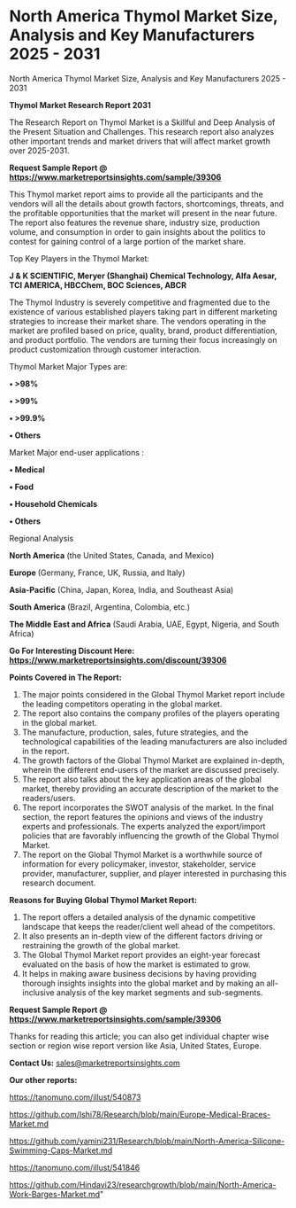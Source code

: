 # North America Thymol Market Size, Analysis and Key Manufacturers 2025 - 2031
North America Thymol Market Size, Analysis and Key Manufacturers 2025 - 2031

<strong>Thymol Market Research Report 2031</strong>

The Research Report on Thymol Market is a Skillful and Deep Analysis of the Present Situation and Challenges. This research report also analyzes other important trends and market drivers that will affect market growth over 2025-2031.

<strong>Request Sample Report @ <a href=https://www.marketreportsinsights.com/sample/39306>https://www.marketreportsinsights.com/sample/39306</a></strong>

This Thymol market report aims to provide all the participants and the vendors will all the details about growth factors, shortcomings, threats, and the profitable opportunities that the market will present in the near future. The report also features the revenue share, industry size, production volume, and consumption in order to gain insights about the politics to contest for gaining control of a large portion of the market share.

Top Key Players in the Thymol Market:

<strong>J & K SCIENTIFIC, Meryer (Shanghai) Chemical Technology, Alfa Aesar, TCI AMERICA, HBCChem, BOC Sciences, ABCR</strong>

The Thymol Industry is severely competitive and fragmented due to the existence of various established players taking part in different marketing strategies to increase their market share. The vendors operating in the market are profiled based on price, quality, brand, product differentiation, and product portfolio. The vendors are turning their focus increasingly on product customization through customer interaction.

Thymol Market Major Types are:

<strong>•  >98%

•  >99%

•  >99.9%

•  Others</strong>

Market Major end-user applications :

<strong>•  Medical

•  Food

•  Household Chemicals

•  Others</strong>

Regional Analysis

</u><strong><b>North America</b></strong> (the United States, Canada, and Mexico)

<strong><b>Europe </b></strong>(Germany, France, UK, Russia, and Italy)

<strong><b>Asia-Pacific</b></strong> (China, Japan, Korea, India, and Southeast Asia)

<strong><b>South America</b></strong> (Brazil, Argentina, Colombia, etc.)

<strong><b>The Middle East and Africa</b></strong> (Saudi Arabia, UAE, Egypt, Nigeria, and South Africa)

<strong>Go For Interesting Discount Here: <a href=https://www.marketreportsinsights.com/discount/39306>https://www.marketreportsinsights.com/discount/39306</a></strong>

<strong>Points Covered in The Report:</strong>
<ol>
  <li>The major points considered in the Global Thymol Market report include the leading competitors operating in the global market.</li>
  <li>The report also contains the company profiles of the players operating in the global market.</li>
  <li>The manufacture, production, sales, future strategies, and the technological capabilities of the leading manufacturers are also included in the report.</li>
  <li>The growth factors of the Global Thymol Market are explained in-depth, wherein the different end-users of the market are discussed precisely.</li>
  <li>The report also talks about the key application areas of the global market, thereby providing an accurate description of the market to the readers/users.</li>
  <li>The report incorporates the SWOT analysis of the market. In the final section, the report features the opinions and views of the industry experts and professionals. The experts analyzed the export/import policies that are favorably influencing the growth of the Global Thymol Market.</li>
  <li>The report on the Global Thymol Market is a worthwhile source of information for every policymaker, investor, stakeholder, service provider, manufacturer, supplier, and player interested in purchasing this research document.</li>
</ol>
<strong>Reasons for Buying Global Thymol Market Report:</strong>

<ol>
  <li>The report offers a detailed analysis of the dynamic competitive landscape that keeps the reader/client well ahead of the competitors.</li>
  <li>It also presents an in-depth view of the different factors driving or restraining the growth of the global market.</li>
  <li>The Global Thymol Market report provides an eight-year forecast evaluated on the basis of how the market is estimated to grow.</li>
  <li>It helps in making aware business decisions by having providing thorough insights insights into the global market and by making an all-inclusive analysis of the key market segments and sub-segments.</li>
</ol>
<strong>Request Sample Report @ <a href=https://www.marketreportsinsights.com/sample/39306>https://www.marketreportsinsights.com/sample/39306</a></strong>


Thanks for reading this article; you can also get individual chapter wise section or region wise report version like Asia, United States, Europe.

<strong>Contact Us:</strong>
sales@marketreportsinsights.com

<strong>Our other reports:</strong>

<a href=https://tanomuno.com/illust/540873>https://tanomuno.com/illust/540873</a>

<a href=https://github.com/Ishi78/Research/blob/main/Europe-Medical-Braces-Market.md>https://github.com/Ishi78/Research/blob/main/Europe-Medical-Braces-Market.md</a>

<a href=https://github.com/yamini231/Research/blob/main/North-America-Silicone-Swimming-Caps-Market.md>https://github.com/yamini231/Research/blob/main/North-America-Silicone-Swimming-Caps-Market.md</a>

<a href=https://tanomuno.com/illust/541846>https://tanomuno.com/illust/541846</a>

<a href=https://github.com/Hindavi23/researchgrowth/blob/main/North-America-Work-Barges-Market.md>https://github.com/Hindavi23/researchgrowth/blob/main/North-America-Work-Barges-Market.md</a>"
